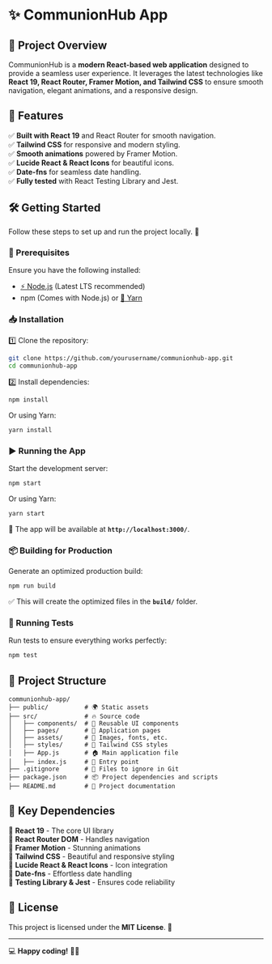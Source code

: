 # ✨ CommunionHub App

## 🌟 Project Overview
CommunionHub is a **modern React-based web application** designed to provide a seamless user experience. It leverages the latest technologies like **React 19, React Router, Framer Motion, and Tailwind CSS** to ensure smooth navigation, elegant animations, and a responsive design.

## 🚀 Features
✅ **Built with React 19** and React Router for smooth navigation.  
✅ **Tailwind CSS** for responsive and modern styling.  
✅ **Smooth animations** powered by Framer Motion.  
✅ **Lucide React & React Icons** for beautiful icons.  
✅ **Date-fns** for seamless date handling.  
✅ **Fully tested** with React Testing Library and Jest.  

## 🛠 Getting Started
Follow these steps to set up and run the project locally. 🚀

### 🔧 Prerequisites
Ensure you have the following installed:
- [⚡ Node.js](https://nodejs.org/) (Latest LTS recommended)
- npm (Comes with Node.js) or [🚀 Yarn](https://yarnpkg.com/)

### 📥 Installation
1️⃣ Clone the repository:
   ```sh
   git clone https://github.com/yourusername/communionhub-app.git
   cd communionhub-app
   ```
2️⃣ Install dependencies:
   ```sh
   npm install
   ```
   Or using Yarn:
   ```sh
   yarn install
   ```

### ▶️ Running the App
Start the development server:
```sh
npm start
```
Or using Yarn:
```sh
yarn start
```
🚀 The app will be available at **`http://localhost:3000/`**.

### 📦 Building for Production
Generate an optimized production build:
```sh
npm run build
```
✅ This will create the optimized files in the **`build/`** folder.

### 🧪 Running Tests
Run tests to ensure everything works perfectly:
```sh
npm test
```

## 📂 Project Structure
```
communionhub-app/
├── public/          # 🌍 Static assets
├── src/             # 🔥 Source code
│   ├── components/  # 🧩 Reusable UI components
│   ├── pages/       # 📄 Application pages
│   ├── assets/      # 🎨 Images, fonts, etc.
│   ├── styles/      # 🎀 Tailwind CSS styles
│   ├── App.js       # 🏠 Main application file
│   ├── index.js     # 🚀 Entry point
├── .gitignore       # 🙅 Files to ignore in Git
├── package.json     # 📦 Project dependencies and scripts
├── README.md        # 📘 Project documentation
```

## 📌 Key Dependencies
🔹 **React 19** - The core UI library  
🔹 **React Router DOM** - Handles navigation  
🔹 **Framer Motion** - Stunning animations  
🔹 **Tailwind CSS** - Beautiful and responsive styling  
🔹 **Lucide React & React Icons** - Icon integration  
🔹 **Date-fns** - Effortless date handling  
🔹 **Testing Library & Jest** - Ensures code reliability  

## 📜 License
This project is licensed under the **MIT License**. 📝

---
💻 **Happy coding!** 🚀🎉

